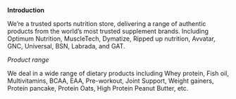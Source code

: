 
**Introduction**

We’re a trusted sports nutrition store, delivering a range of authentic products from the world’s most trusted supplement brands. Including Optimum Nutrition, MuscleTech, Dymatize, Ripped up nutrition, Avvatar, GNC, Universal, BSN, Labrada, and GAT. 

*Product range*

We deal in a wide range of dietary products including Whey protein, Fish oil, Multivitamins, BCAA, EAA, Pre-workout, Joint Support, Weight gainers, Protein pancake, Protein Oats, High Protein Peanut Butter, etc.
